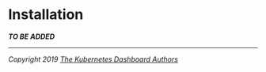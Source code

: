# Installation

___TO BE ADDED___

----
_Copyright 2019 [The Kubernetes Dashboard Authors](https://github.com/kubernetes/dashboard/graphs/contributors)_
